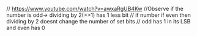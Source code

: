 // https://www.youtube.com/watch?v=awxaRgUB4Kw
//Observe if the number is odd-> dividing by 2(>>1) has 1 less bit
// if number if even then dividing by 2 doesnt change the number of set bits
// odd has 1 in its LSB and even has 0